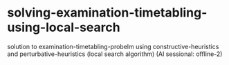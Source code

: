# solving-examination-timetabling-using-local-search

solution to examination-timetabling-probelm using constructive-heuristics and perturbative-heuristics (local search algorithm) (AI sessional: offline-2)